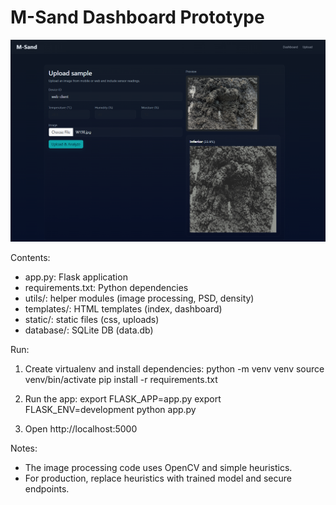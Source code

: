 # M-Sand Dashboard Prototype

![Demo Screenshot](static/demo_ui.png)

Contents:

- app.py: Flask application
- requirements.txt: Python dependencies
- utils/: helper modules (image processing, PSD, density)
- templates/: HTML templates (index, dashboard)
- static/: static files (css, uploads)
- database/: SQLite DB (data.db)

Run:

1. Create virtualenv and install dependencies:
   python -m venv venv
   source venv/bin/activate
   pip install -r requirements.txt

2. Run the app:
   export FLASK_APP=app.py
   export FLASK_ENV=development
   python app.py

3. Open http://localhost:5000

Notes:

- The image processing code uses OpenCV and simple heuristics.
- For production, replace heuristics with trained model and secure endpoints.
